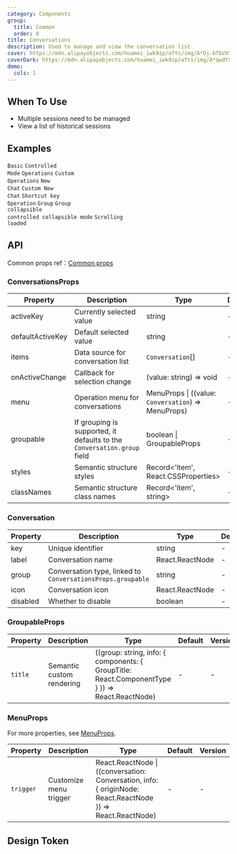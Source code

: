 ```yaml
---
category: Components
group:
  title: Common
  order: 0
title: Conversations
description: Used to manage and view the conversation list
cover: https://mdn.alipayobjects.com/huamei_iwk9zp/afts/img/A*Oj-bTbVXtpQAAAAAAAAAAAAADgCCAQ/original
coverDark: https://mdn.alipayobjects.com/huamei_iwk9zp/afts/img/A*qwdtSKWXeikAAAAAAAAAAAAADgCCAQ/original
demo:
  cols: 1
---
```


## When To Use

- Multiple sessions need to be managed
- View a list of historical sessions

## Examples

<!-- prettier-ignore -->
<code src="./demo/basic.tsx" background="grey">Basic</code>
<code src="./demo/controlled-mode.tsx" background="grey">Controlled Mode</code>
<code src="./demo/with-menu.tsx" background="grey">Operations</code>
<code src="./demo/menu-trigger.tsx" background="grey">Custom Operations</code>
<code src="./demo/new-chat.tsx" background="grey">New Chat</code>
<code src="./demo/custom-new-chat.tsx" background="grey">Custom New Chat</code>
<code src="./demo/shortcutKeys.tsx" background="grey">Shortcut key Operation</code>
<code src="./demo/group.tsx" background="grey">Group</code>
<code src="./demo/group-collapsible.tsx" background="grey">Group collapsible</code>
<code src="./demo/controlled-collapsible.tsx" background="grey"> controlled collapsible mode</code>
<code src="./demo/infinite-load.tsx" background="grey">Scrolling loaded</code>

## API

Common props ref：[Common props](/docs/react/common-props)

### ConversationsProps

| Property | Description | Type | Default | Version |
| --- | --- | --- | --- | --- |
| activeKey | Currently selected value | string | - | - |
| defaultActiveKey | Default selected value | string | - | - |
| items | Data source for conversation list | `Conversation`[] | - | - |
| onActiveChange | Callback for selection change | (value: string) => void | - | - |
| menu | Operation menu for conversations | MenuProps \| ((value: `Conversation`) => MenuProps) | - | - |
| groupable | If grouping is supported, it defaults to the `Conversation.group` field | boolean \| GroupableProps | - | - |
| styles | Semantic structure styles | Record<'item', React.CSSProperties> | - | - |
| classNames | Semantic structure class names | Record<'item', string> | - | - |

### Conversation

| Property | Description | Type | Default | Version |
| --- | --- | --- | --- | --- |
| key | Unique identifier | string | - | - |
| label | Conversation name | React.ReactNode | - | - |
| group | Conversation type, linked to `ConversationsProps.groupable` | string | - | - |
| icon | Conversation icon | React.ReactNode | - | - |
| disabled | Whether to disable | boolean | - | - |

### GroupableProps

| Property | Description | Type | Default | Version |
| --- | --- | --- | --- | --- |
| `title` | Semantic custom rendering | ((group: string, info: { components: { GroupTitle: React.ComponentType } }) => React.ReactNode) | - | - |

### MenuProps

For more properties, see [MenuProps](https://ant.design/components/menu-cn#api).

| Property | Description | Type | Default | Version |
| --- | --- | --- | --- | --- |
| `trigger` | Customize menu trigger | React.ReactNode \| ((conversation: Conversation, info: { originNode: React.ReactNode }) => React.ReactNode) | - | - |

## Design Token

<ComponentTokenTable component="Conversations"></ComponentTokenTable>
